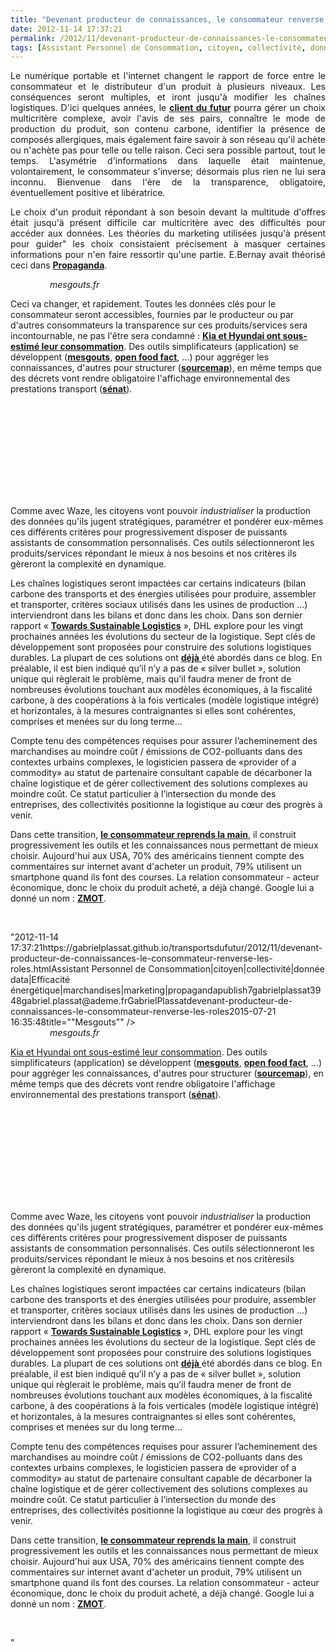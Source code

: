 ```yaml
---
title: "Devenant producteur de connaissances, le consommateur renverse les rôles"
date: 2012-11-14 17:37:21
permalink: /2012/11/devenant-producteur-de-connaissances-le-consommateur-renverse-les-roles.html
tags: [Assistant Personnel de Consommation, citoyen, collectivité, donnée data, Efficacité énergétique, marchandises, marketing, propaganda]
---
```


<p style="text-align: justify;">Le numérique portable et l'internet changent le rapport de force entre le consommateur et le distributeur d'un produit à plusieurs niveaux. Les conséquences seront multiples, et iront jusqu'à modifier les chaînes logistiques. D'ici quelques années, le <strong><a href="https://gabrielplassat.github.io/transportsdufutur/2011/10/le-consommateur-du-futur-revolution.html" target="_blank">client du futur</a></strong> pourra gérer un choix multicritère complexe, avoir l'avis de ses pairs, connaître le mode de production du produit, son contenu carbone, identifier la présence de composés allergiques, mais également faire savoir à son réseau qu'il achète ou n'achète pas pour telle ou telle raison. Ceci sera possible partout, tout le temps. L'asymétrie d'informations dans laquelle était maintenue, volontairement, le consommateur s'inverse; désormais plus rien ne lui sera inconnu. Bienvenue dans l'ère de la transparence, obligatoire, éventuellement positive et libératrice.  </p>  <!--more-->   <p style="text-align: justify;">Le choix d'un produit répondant à son besoin devant la multitude d'offres était jusqu'à présent difficile car multicritère avec des difficultés pour accéder aux données. Les théories du marketing utilisées jusqu'à présent pour guider" les choix consistaient précisement à masquer certaines informations pour n'en faire ressortir qu'une partie. E.Bernay avait théorisé ceci dans <strong><a href=""http://www.editions-zones.fr/spip.php?page=lyberplayer&id_article=21"" target=""_blank"">Propaganda</a></strong>.</p> <p style=""text-align: justify> <a class=""asset-img-link"" href="https://gabrielplassat.github.io/transportsdufutur/wp-content/uploads/sites/6/old/6a0120a66d2ad4970b017c3378c277970b-pi.jpg""><img rel=""lightbox[]"" alt=""Mesgouts"" class=""asset  asset-image at-xid-6a0120a66d2ad4970b017c3378c277970b"" src=""/wp-content/uploads/sites/6/old/6a0120a66d2ad4970b017c3378c277970b-500wi.jpg"" style=""margin-right: auto margin-left: auto display: block title=""Mesgouts"" /></a><br /><em>                mesgouts.fr</em></p> <p style=""text-align: justify>Ceci va changer, et rapidement. Toutes les données clés pour le consommateur seront accessibles, fournies par le producteur ou par d'autres consommateurs la transparence sur ces produits/services sera incontournable, ne pas l'être sera condamné : <strong><a href=""http://www.ccfa.fr/Hyundai-et-Kia-ont-sous-estime-la"" target=""_blank"">Kia et Hyundai ont sous-estimé leur consommation</a></strong>. Des outils simplificateurs (application) se développent (<strong><a href=""http://www.mesgouts.fr/#!infos-commentcamarche"" target=""_blank"">mesgouts</a></strong>, <strong><a href=""http://fr.openfoodfacts.org/"" target=""_blank"">open food fact</a></strong>, ...) pour aggréger les connaissances, d'autres pour structurer (<strong><a href=""http://sourcemap.com/"" target=""_blank"">sourcemap</a></strong>), en même temps que des décrets vont rendre obligatoire l'affichage environnemental des prestations transport (<strong><a href=""http://www.senat.fr/rap/l08-552-1/l08-552-1117.html"" target=""_blank"">sénat</a></strong>).</p> <iframe frameborder=""0"" height=""315"" src=""http://www.youtube.com/embed/g30laGwoYTU"" width=""560""></iframe> <p style=""text-align: justify>Comme avec Waze, les citoyens vont pouvoir <em>industrialiser</em> la production des données qu'ils jugent stratégiques, paramétrer et pondérer eux-mêmes ces différents critères pour progressivement disposer de puissants assistants de consommation personnalisés. Ces outils sélectionneront les produits/services répondant le mieux à nos besoins et nos critères ils gèreront la complexité en dynamique. </p> <p style=""text-align: justify>Les chaînes logistiques seront impactées car certains indicateurs (bilan carbone des transports et des énergies utilisées pour produire, assembler et transporter, critères sociaux utilisés dans les usines de production ...) interviendront dans les bilans et donc dans les choix. Dans son dernier rapport « <strong><a href=""http://www.dp-dhl.com/content/dpdhl/en/logistics_around_us/trends/sustainable_logistics.html"" target=""_blank"">Towards Sustainable Logistics</a></strong> », DHL explore pour les vingt prochaines années les évolutions du secteur de la logistique. Sept clés de développement sont proposées pour construire des solutions logistiques durables. La plupart de ces solutions ont <a href="https://gabrielplassat.github.io/transportsdufutur/2011/04/dhl-les-solutions-logistiques-durables-passent-par-plus-de-transparence-plus-de-regulation-plus-de-c.html"" target=""_blank""><strong>déjà</strong> </a>été abordés dans ce blog. En préalable, il est bien indiqué qu’il n’y a pas de « silver bullet », solution unique qui règlerait le problème, mais qu’il faudra mener de front de nombreuses évolutions touchant aux modèles économiques, à la fiscalité carbone, à des coopérations à la fois verticales (modèle logistique intégré) et horizontales, à la mesures contraignantes si elles sont cohérentes, comprises et menées sur du long terme…</p> <p style=""text-align: justify>Compte tenu des compétences requises pour assurer l’acheminement des marchandises au moindre coût / émissions de CO2-polluants dans des contextes urbains complexes, le logisticien passera de «provider of a commodity» au statut de partenaire consultant capable de décarboner la chaîne logistique et de gérer collectivement des solutions complexes au moindre coût. Ce statut particulier à l’intersection du monde des entreprises, des collectivités positionne la logistique au cœur des progrès à venir.</p> <p style=""text-align: justify>Dans cette transition, <strong><a href="https://gabrielplassat.github.io/transportsdufutur/2011/08/le-reverse-marketing-utilisant-le-tsunami-des-donnees-le-consommateur-reprend-la-main-quelles-conseq.html"" target=""_blank"">le consommateur reprends la main</a></strong>, il construit progressivement les outils et les connaissances nous permettant de mieux choisir. Aujourd'hui aux USA, 70% des américains tiennent compte des commentaires sur internet avant d'acheter un produit, 79% utilisent un smartphone quand ils font des courses. La relation consommateur - acteur économique, donc le choix du produit acheté, a déjà changé. Google lui a donné un nom : <strong><a href="https://gabrielplassat.github.io/transportsdufutur/2011/11/google-zero-moment-of-truth.html"" target=""_blank"">ZMOT</a></strong>. </p> <p> </p>"2012-11-14 17:37:21https://gabrielplassat.github.io/transportsdufutur/2012/11/devenant-producteur-de-connaissances-le-consommateur-renverse-les-roles.htmlAssistant Personnel de Consommation|citoyen|collectivité|donnée data|Efficacité énergétique|marchandises|marketing|propagandapublish7gabrielplassat3948gabriel.plassat@ademe.frGabrielPlassatdevenant-producteur-de-connaissances-le-consommateur-renverse-les-roles2015-07-21 16:35:48title=""Mesgouts"" /></a><br /><em>                mesgouts.fr</em></p> <p style=""text-align: justifyla transparence sur ces produits/services sera incontournable, ne pas l'être sera condamné : <strong><a href=""http://www.ccfa.fr/Hyundai-et-Kia-ont-sous-estime-la"" target=""_blank"">Kia et Hyundai ont sous-estimé leur consommation</a></strong>. Des outils simplificateurs (application) se développent (<strong><a href=""http://www.mesgouts.fr/#!infos-commentcamarche"" target=""_blank"">mesgouts</a></strong>, <strong><a href=""http://fr.openfoodfacts.org/"" target=""_blank"">open food fact</a></strong>, ...) pour aggréger les connaissances, d'autres pour structurer (<strong><a href=""http://sourcemap.com/"" target=""_blank"">sourcemap</a></strong>), en même temps que des décrets vont rendre obligatoire l'affichage environnemental des prestations transport (<strong><a href=""http://www.senat.fr/rap/l08-552-1/l08-552-1117.html"" target=""_blank"">sénat</a></strong>).</p> <iframe frameborder=""0"" height=""315"" src=""http://www.youtube.com/embed/g30laGwoYTU"" width=""560""></iframe> <p style=""text-align: justify>Comme avec Waze, les citoyens vont pouvoir <em>industrialiser</em> la production des données qu'ils jugent stratégiques, paramétrer et pondérer eux-mêmes ces différents critères pour progressivement disposer de puissants assistants de consommation personnalisés. Ces outils sélectionneront les produits/services répondant le mieux à nos besoins et nos critèresils gèreront la complexité en dynamique. </p> <p style=""text-align: justify>Les chaînes logistiques seront impactées car certains indicateurs (bilan carbone des transports et des énergies utilisées pour produire, assembler et transporter, critères sociaux utilisés dans les usines de production ...) interviendront dans les bilans et donc dans les choix. Dans son dernier rapport « <strong><a href=""http://www.dp-dhl.com/content/dpdhl/en/logistics_around_us/trends/sustainable_logistics.html"" target=""_blank"">Towards Sustainable Logistics</a></strong> », DHL explore pour les vingt prochaines années les évolutions du secteur de la logistique. Sept clés de développement sont proposées pour construire des solutions logistiques durables. La plupart de ces solutions ont <a href="https://gabrielplassat.github.io/transportsdufutur/2011/04/dhl-les-solutions-logistiques-durables-passent-par-plus-de-transparence-plus-de-regulation-plus-de-c.html"" target=""_blank""><strong>déjà</strong> </a>été abordés dans ce blog. En préalable, il est bien indiqué qu’il n’y a pas de « silver bullet », solution unique qui règlerait le problème, mais qu’il faudra mener de front de nombreuses évolutions touchant aux modèles économiques, à la fiscalité carbone, à des coopérations à la fois verticales (modèle logistique intégré) et horizontales, à la mesures contraignantes si elles sont cohérentes, comprises et menées sur du long terme…</p> <p style=""text-align: justify>Compte tenu des compétences requises pour assurer l’acheminement des marchandises au moindre coût / émissions de CO2-polluants dans des contextes urbains complexes, le logisticien passera de «provider of a commodity» au statut de partenaire consultant capable de décarboner la chaîne logistique et de gérer collectivement des solutions complexes au moindre coût. Ce statut particulier à l’intersection du monde des entreprises, des collectivités positionne la logistique au cœur des progrès à venir.</p> <p style=""text-align: justify>Dans cette transition, <strong><a href="https://gabrielplassat.github.io/transportsdufutur/2011/08/le-reverse-marketing-utilisant-le-tsunami-des-donnees-le-consommateur-reprend-la-main-quelles-conseq.html"" target=""_blank"">le consommateur reprends la main</a></strong>, il construit progressivement les outils et les connaissances nous permettant de mieux choisir. Aujourd'hui aux USA, 70% des américains tiennent compte des commentaires sur internet avant d'acheter un produit, 79% utilisent un smartphone quand ils font des courses. La relation consommateur - acteur économique, donc le choix du produit acheté, a déjà changé. Google lui a donné un nom : <strong><a href="https://gabrielplassat.github.io/transportsdufutur/2011/11/google-zero-moment-of-truth.html"" target=""_blank"">ZMOT</a></strong>. </p> <p> </p>"
